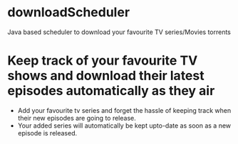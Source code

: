 # downloadScheduler
Java based scheduler to download your favourite TV series/Movies torrents 
# Keep track of your favourite TV shows and download their latest episodes automatically as they air

* Add your favourite tv series and forget the hassle of keeping track when their new episodes are going to release.
* Your added series will automatically be kept upto-date as soon as a new episode is released.
